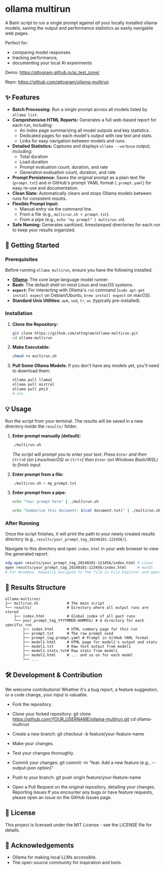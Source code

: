 # ollama multirun

A Bash script to run a single prompt against *all* your locally installed ollama models,
saving the output and performance statistics as easily navigable web pages. 

Perfect for:
* comparing model responses
* tracking performance, 
* documenting your local AI experiments

Demo: https://attogram.github.io/ai_test_zone/

Repo: https://github.com/attogram/ollama-multirun

## ✨ Features

* **Batch Processing:** Run a single prompt across all models listed by `ollama list`.
* **Comprehensive HTML Reports:** Generates a full web-based report for each run, including:
    * An index page summarizing all model outputs and key statistics.
    * Dedicated pages for each model's output with raw text and stats.
    * Links for easy navigation between models and runs.
* **Detailed Statistics:** Captures and displays `ollama --verbose` output, including:
    * Total duration
    * Load duration
    * Prompt evaluation count, duration, and rate
    * Generation evaluation count, duration, and rate
* **Prompt Persistence:** Saves the original prompt as a plain text file (`prompt.txt`) and in GitHub's prompt YAML format (`.prompt.yaml`) for easy re-use and documentation.
* **Clean Slate:** Automatically clears and stops Ollama models between runs for consistent results.
* **Flexible Prompt Input:**
    * Manual entry via the command line.
    * From a file (e.g., `multirun.sh < prompt.txt`).
    * From a pipe (e.g., `echo "my prompt" | multirun.sh`).
* **Safe Naming:** Generates sanitized, timestamped directories for each run to keep your results organized.

## 🚀 Getting Started

### Prerequisites

Before running `ollama multirun`, ensure you have the following installed:

* **[Ollama](https://ollama.com/):** The core large language model runner.
* **Bash:** The default shell on most Linux and macOS systems.
* **`expect`:** For interacting with Ollama's `run` command (`sudo apt-get install expect` on Debian/Ubuntu, `brew install expect` on macOS).
* **Standard Unix Utilities:** `awk`, `sed`, `tr`, `wc` (typically pre-installed).

### Installation

1.  **Clone the Repository:**
    ```bash
    git clone https://github.com/attogram/ollama-multirun.git
    cd ollama-multirun
    ```
2.  **Make Executable:**
    ```bash
    chmod +x multirun.sh
    ```
3.  **Pull Some Ollama Models:** If you don't have any models yet, you'll need to download them:
    ```bash
    ollama pull llama2
    ollama pull mistral
    ollama pull phi3
    # etc.
    ```

## 💡 Usage

Run the script from your terminal. The results will be saved in a new directory inside the `results/` folder.

1.  **Enter prompt manually (default):**
    ```bash
    ./multirun.sh
    ```
    *The script will prompt you to enter your text. Press `Enter` and then `Ctrl+D` (on Linux/macOS) or `Ctrl+Z` then `Enter` (on Windows Bash/WSL) to finish input.*

2.  **Enter prompt from a file:**
    ```bash
    ./multirun.sh < my_prompt.txt
    ```

3.  **Enter prompt from a pipe:**
    ```bash
    echo "Your prompt here" | ./multirun.sh
    ```
    ```bash
    echo "Summarize this document: $(cat document.txt)" | ./multirun.sh
    ```

### After Running

Once the script finishes, it will print the path to your newly created results directory (e.g., `results/your_prompt_tag_20240101-123456/`).

Navigate to this directory and open `index.html` in your web browser to view the generated report:

```bash
xdg-open results/your_prompt_tag_20240101-123456/index.html # Linux
open results/your_prompt_tag_20240101-123456/index.html     # macOS
# For Windows, manually navigate to the file in File Explorer and open with browser.
```

## 📂 Results Structure
```
ollama-multirun/
├── multirun.sh             # The main script
└── results/                # Directory where all output runs are stored
    ├── index.html          # Global index of all past runs
    └── your_prompt_tag_YYYYMMDD-HHMMSS/ # A directory for each specific run
        ├── index.html      # HTML summary page for this run
        ├── prompt.txt      # The raw prompt used
        ├── prompt_tag.prompt.yaml # Prompt in GitHub YAML format
        ├── model1.html     # HTML page for model1's output and stats
        ├── model1.txt      # Raw text output from model1
        ├── model1.stats.txt# Raw stats from model1
        ├── model2.html     # ... and so on for each model
        └── ...
```

## 🛠️ Development & Contribution

We welcome contributions! Whether it's a bug report, a feature suggestion, or a code change, your input is valuable.
 * Fork the repository.
 * Clone your forked repository:
   git clone https://github.com/YOUR_USERNAME/ollama-multirun.git
cd ollama-multirun

 * Create a new branch:
   git checkout -b feature/your-feature-name

 * Make your changes.
 * Test your changes thoroughly.
 * Commit your changes:
   git commit -m "feat: Add a new feature (e.g., --output-json option)"

 * Push to your branch:
   git push origin feature/your-feature-name

 * Open a Pull Request on the original repository, detailing your changes.
Reporting Issues
If you encounter any bugs or have feature requests, please open an issue on the GitHub Issues page.

## 📜 License
This project is licensed under the MIT License - see the LICENSE file for details.

## 🙏 Acknowledgements
 * Ollama for making local LLMs accessible.
 * The open-source community for inspiration and tools.
